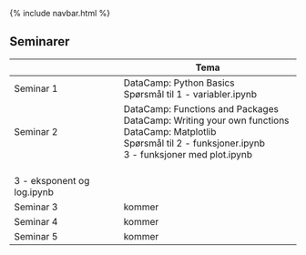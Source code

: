 {% include navbar.html %}
## Seminarer

 


| <img width=120/>|  Tema <img width=300/>       |
|-----------------|------------------------------|
|Seminar 1        |DataCamp: Python Basics <br> Spørsmål til 1 - variabler.ipynb|
|Seminar 2        |DataCamp: Functions and Packages <br>DataCamp: Writing your own functions <br>DataCamp: Matplotlib <br> Spørsmål til 2 - funksjoner.ipynb <br> 3 - funksjoner med plot.ipynb
<br>3 - eksponent og log.ipynb|
|Seminar 3        |kommer| 
|Seminar 4        |kommer|
|Seminar 5        |kommer|
 
